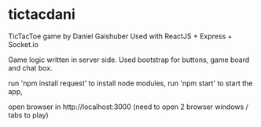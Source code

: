 # tictacdani
TicTacToe game by Daniel Gaishuber
Used with ReactJS + Express + Socket.io

Game logic written in server side.
Used bootstrap for buttons, game board and chat box.

run 'npm install request' to install node modules,
run 'npm start' to start the app,

open browser in http://localhost:3000 (need to open 2 browser windows / tabs to play)
